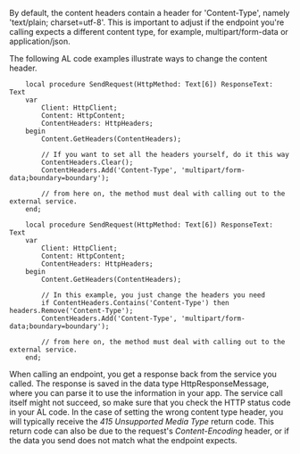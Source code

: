 By default, the content headers contain a header for 'Content-Type', namely 'text/plain; charset=utf-8'. This is important to adjust if the endpoint you're calling expects a different content type, for example, multipart/form-data or application/json.

The following AL code examples illustrate ways to change the content header.

```AL
    local procedure SendRequest(HttpMethod: Text[6]) ResponseText: Text
    var
        Client: HttpClient;
        Content: HttpContent;
        ContentHeaders: HttpHeaders;
    begin
        Content.GetHeaders(ContentHeaders);

        // If you want to set all the headers yourself, do it this way
        ContentHeaders.Clear();
        ContentHeaders.Add('Content-Type', 'multipart/form-data;boundary=boundary');

        // from here on, the method must deal with calling out to the external service. 
    end;
```


```AL
    local procedure SendRequest(HttpMethod: Text[6]) ResponseText: Text
    var
        Client: HttpClient;
        Content: HttpContent;
        ContentHeaders: HttpHeaders;
    begin
        Content.GetHeaders(ContentHeaders);

        // In this example, you just change the headers you need
        if ContentHeaders.Contains('Content-Type') then headers.Remove('Content-Type');
        ContentHeaders.Add('Content-Type', 'multipart/form-data;boundary=boundary');

        // from here on, the method must deal with calling out to the external service. 
    end;
```


When calling an endpoint, you get a response back from the service you called. The response is saved in the data type HttpResponseMessage, where you can parse it to use the information in your app. The service call itself might not succeed, so make sure that you check the HTTP status code in your AL code. In the case of setting the wrong content type header, you will typically receive the _415 Unsupported Media Type_ return code. This return code can also be due to the request's  _Content-Encoding_ header, or if the data you send does not match what the endpoint expects.
